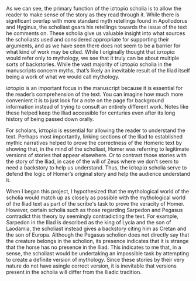 As we can see, the primary function of the ἱστορία scholia is to allow the reader to make sense of the story as they read through it. While there is significant overlap with more standard myth retellings found in Apollodorus and Hyginus, the scholiast gears his retellings towards the issue of the text he comments on. These scholia give us valuable insight into what sources the scholiasts used and considered appropriate for supporting their arguments, and as we have seen there does not seem to be a barrier for what kind of work may be cited. While I originally thought that ἱστορία would refer only to mythology, we see that it truly can be about multiple sorts of backstories. While the vast majority of ἱστορία scholia in the manuscripts concern myths, that’s likely an inevitable result of the Iliad itself being a work of what we would call mythology. 

ἱστορία is an important focus in the manuscript because it is essential for the reader’s comprehension of the text. You can imagine how much more convenient it is to just look for a note on the page for background information instead of trying to consult an entirely different work. Notes like these helped keep the Iliad accessible for centuries even after its long history of being passed down orally.

For scholars, ἱστορία is essential for allowing the reader to understand the text. Perhaps most importantly, linking sections of the Iliad to established mythic narratives helped to prove the correctness of the Homeric text by showing that, in the mind of the scholiast, Homer was referring to legitimate versions of stories that appear elsewhere. Or to contrast those stories with the story of the Iliad, in case of the will of Zeus where we don’t seem to need a backstory to help us understand. Thus, the ἱστορία scholia serve to defend the logic of Homer’s original story and help the audience understand it. 

When I began this project, I hypothesized that the mythological world of the scholia would match up as closely as possible with the mythological world of the Iliad text as part of the scribe's task to prove the veracity of Homer. However, certain scholia such as those regarding Sarpedon and Pegasus contradict this theory by seemingly contradicting the text. For example, Sarpedon in the Iliad is described as the king of Lycia and the son of Laodamia, the scholiast instead gives a backstory citing him as Cretan and the son of Europa. Although the Pegasus scholion does not directly say that the creature belongs in the scholion, its presence indicates that it is strange that the horse has no presence in the Iliad. This indicates to me that, in a sense, the scholiast would be undertaking an impossible task by attempting to create a definite version of mythology. Since these stories by their very nature do not have asingle correct version, it is inevitable that versions present in the scholia will differ from the Iliadic tradition. 
